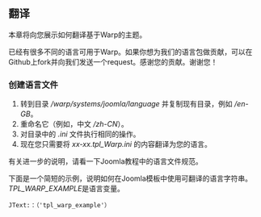 ## 翻译

本章将向您展示如何翻译基于Warp的主题。

已经有很多不同的语言可用于Warp。如果你想为我们的语言包做贡献，可以在Github上fork并向我们发送一个request。感谢您的贡献。谢谢您！

### 创建语言文件

1. 转到目录 */warp/systems/joomla/language* 并复制现有目录，例如 */en-GB*。
2. 重命名它（例如，中文 */zh-CN*）。
3. 对目录中的 *.ini* 文件执行相同的操作。
4. 现在您只需要将 *xx-xx.tpl_Warp.ini* 的内容翻译为您的语言。

有关进一步的说明，请看一下Joomla教程中的语言文件规范。

下面是一个简短的示例，说明如何在Joomla模板中使用可翻译的语言字符串。*TPL_WARP_EXAMPLE*是语言变量。
```
JText:：（'tpl_warp_example'）
```